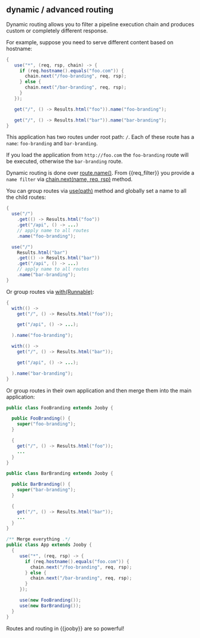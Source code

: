 ## dynamic / advanced routing

Dynamic routing allows you to filter a pipeline execution chain and produces custom or completely different response.

For example, suppose you need to serve different content based on hostname:

```java
{
   use("*", (req, rsp, chain) -> {
     if (req.hostname().equals("foo.com")) {
       chain.next("/foo-branding", req, rsp);
     } else {
       chain.next("/bar-branding", req, rsp);
     }
   });

   get("/", () -> Results.html("foo")).name("foo-branding");

   get("/", () -> Results.html("bar")).name("bar-branding");
}

```

This application has two routes under root path: `/`. Each of these route has a `name`: `foo-branding` and `bar-branding`.

If you load the application from `http://foo.com` the `foo-branding` route will be executed, otherwise the `bar-branding` route.

Dynamic routing is done over [route.name()]({{defdocs}}/Route.html#name--). From {{req_filter}} you provide a `name filter` via [chain.next(name, req, rsp)](/apidocs/org/jooby/Route.Chain.html#next-java.lang.String-org.jooby.Request-org.jooby.Response-) method. 

You can group routes via [use(path)]({{defdocs}}/Jooby.html#use-java.lang.String-) method and globally set a name to all the child routes:

```java
{
  use("/")
    .get(() -> Results.html("foo"))
    .get("/api", () -> ...)
    // apply name to all routes
    .name("foo-branding");

  use("/")
    Results.html("bar")
    .get(() -> Results.html("bar"))
    .get("/api", () -> ...)
    // apply name to all routes
    .name("bar-branding");
}
```

Or group routes via [with(Runnable)]({{defdocs}}/Jooby.html#with-java.lang.Runnable-):

```java
{
  with(() -> 
    get("/", () -> Results.html("foo"));

    get("/api", () -> ...);

  ).name("foo-branding");

  with(() -> 
    get("/", () -> Results.html("bar"));

    get("/api", () -> ...);

  ).name("bar-branding");
}
```

Or group routes in their own application and then merge them into the main application:

```java
public class FooBranding extends Jooby {

  public FooBranding() {
    super("foo-branding");
  }

  {
    get("/", () -> Results.html("foo"));
    ...
  }
}

public class BarBranding extends Jooby {

  public BarBranding() {
    super("bar-branding");
  }

  {
    get("/", () -> Results.html("bar"));
    ...
  }
}

/** Merge everything .*/
public class App extends Jooby {
  {
     use("*", (req, rsp) -> {
       if (req.hostname().equals("foo.com")) {
         chain.next("/foo-branding", req, rsp);
       } else {
         chain.next("/bar-branding", req, rsp);
       }
     });

     use(new FooBranding());
     use(new BarBranding());
  }
}
```

Routes and routing in {{jooby}} are so powerful!
